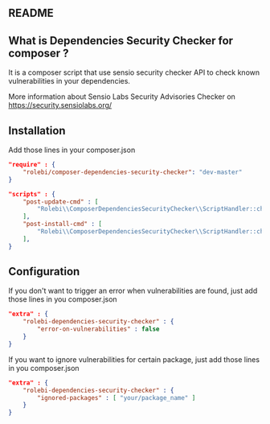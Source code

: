 README
------

What is Dependencies Security Checker for composer ?
---------------------------------------

It is a composer script that use sensio security checker API to check known vulnerabilities in your dependencies.

More information about Sensio Labs Security Advisories Checker on https://security.sensiolabs.org/


Installation
------------

Add those lines in your composer.json

```json
"require" : {
    "rolebi/composer-dependencies-security-checker": "dev-master"
}
```


```json
"scripts" : {
    "post-update-cmd" : [
        "Rolebi\\ComposerDependenciesSecurityChecker\\ScriptHandler::checkForSecurityIssues"
    ],
    "post-install-cmd" : [
        "Rolebi\\ComposerDependenciesSecurityChecker\\ScriptHandler::checkForSecurityIssues"
    ],
}
```
        
Configuration
-------------

If you don't want to trigger an error when vulnerabilities are found, just add those lines in you composer.json

```json
"extra" : {
    "rolebi-dependencies-security-checker" : {
        "error-on-vulnerabilities" : false
    }
}
```

If you want to ignore vulnerabilities for certain package,  just add those lines in you composer.json

```json
"extra" : {
    "rolebi-dependencies-security-checker" : {
        "ignored-packages" : [ "your/package_name" ]
    }
}
```
